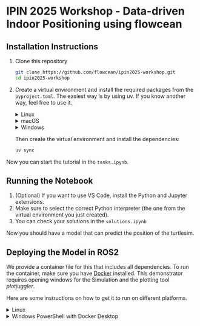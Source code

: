 # IPIN 2025 Workshop - Data-driven Indoor Positioning using flowcean

## Installation Instructions

1. Clone this repository

   ```bash
   git clone https://github.com/flowcean/ipin2025-workshop.git
   cd ipin2025-workshop
   ```

2. Create a virtual environment and install the required packages from the `pyproject.toml`. The easiest way is by using uv. If you know another way, feel free to use it.

   <details>
   <summary>Linux</summary>

   ```bash
   curl -LsSf https://astral.sh/uv/install.sh | sh
   ```

   </details>

   <details>
   <summary>macOS</summary>

   ```bash
   curl -LsSf https://astral.sh/uv/install.sh | sh
   ```

   </details>

   <details>
   <summary>Windows</summary>

   ```powershell
   powershell -ExecutionPolicy ByPass -c "irm https://astral.sh/uv/install.ps1 | iex"
   ```

   </details>

   Then create the virtual environment and install the dependencies:

   ```bash
   uv sync
   ```

Now you can start the tutorial in the `tasks.ipynb`.

## Running the Notebook

1. (Optional) If you want to use VS Code, install the Python and Jupyter extensions.
2. Make sure to select the correct Python interpreter (the one from the virtual environment you just created).
3. You can check your solutions in the `solutions.ipynb`

Now you should have a model that can predict the position of the turtlesim.

## Deploying the Model in ROS2

We provide a container file for this that includes all dependencies. To run the container, make sure you have [Docker](https://docs.docker.com/get-docker/) installed.
This demonstrator requires opening windows for the Simulation and the plotting tool _plotjuggler_. 

Here are some instructions on how to get it to run on different platforms.

   <details>
   <summary>Linux</summary>

   Just run the following command:
   
   ```bash
  docker run -it --rm \           
  --net=host \
  -e DISPLAY=$DISPLAY \
  -e QT_X11_NO_MITSHM=1 \
  -v /tmp/.X11-unix:/tmp/.X11-unix:ro \
  --device /dev/dri \
  ghcr.io/flowcean/ipin2025-workshop/flowcean-turtle:latest \
  bash -c "source /root/ros2_ws/install/setup.bash && \
           (ros2 run turtlesim turtlesim_node & \
            ros2 run turtlesim turtle_teleop_key & \
            ros2 run plotjuggler plotjuggler -n)"
   ```

   </details>

   <details>
   <summary>Windows PowerShell with Docker Desktop</summary>

   
   On windows you cannot run an X server by default. In other words, Docker containers don’t magically create windows on Windows without one.
   Below are some steps how you can get it running anyway.
   
   ### Step 1: Install and run an X server
   
   1. Install [**VcXsrv**](https://sourceforge.net/projects/vcxsrv/) (or [Xming](https://sourceforge.net/projects/xming/)).
   2. Launch it via **XLaunch**:
   
      * Select **“Multiple windows”**
      * Set **Display number = 0**
      * Tick **“Disable access control”** (important, otherwise Docker can’t connect)
      * Finish → leave it running in the background (you should see an icon in the tray).
   

   
   ### Step 2: Set the DISPLAY variable in PowerShell
   
   In your terminal before running Docker:
   
   ```powershell
   $env:DISPLAY="host.docker.internal:0.0"
   ```
   

   
   ### Step 3: Run your container (no `/tmp/.X11-unix`)
   
   ```powershell
   docker run -it --rm `
     -e DISPLAY=$env:DISPLAY `
     -e QT_X11_NO_MITSHM=1 `
     ghcr.io/flowcean/ipin2025-workshop/flowcean-turtle:latest `
     bash -c "source /root/ros2_ws/install/setup.bash && \
             (ros2 run turtlesim turtlesim_node & \
              ros2 run turtlesim turtle_teleop_key & \
              ros2 run plotjuggler plotjuggler -n)"
   ```



   </details>
